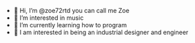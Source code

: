 - 👋 Hi, I’m @zoe72rtd you can call me Zoe
- 👀 I’m interested in music
- 🌱 I’m currently learning how to program
- 💞️ I am interested in being an industrial designer and engineer
